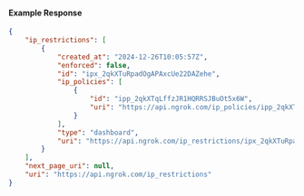 <!-- Code generated for API Clients. DO NOT EDIT. -->

#### Example Response

```json
{
	"ip_restrictions": [
		{
			"created_at": "2024-12-26T10:05:57Z",
			"enforced": false,
			"id": "ipx_2qkXTuRpadOgAPAxcUe22DAZehe",
			"ip_policies": [
				{
					"id": "ipp_2qkXTqLffzJR1HQRRSJBuOt5x6W",
					"uri": "https://api.ngrok.com/ip_policies/ipp_2qkXTqLffzJR1HQRRSJBuOt5x6W"
				}
			],
			"type": "dashboard",
			"uri": "https://api.ngrok.com/ip_restrictions/ipx_2qkXTuRpadOgAPAxcUe22DAZehe"
		}
	],
	"next_page_uri": null,
	"uri": "https://api.ngrok.com/ip_restrictions"
}
```
